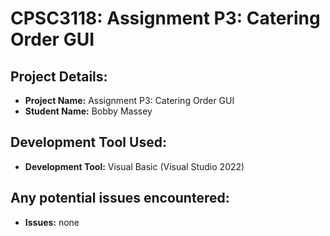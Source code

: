 # CPSC3118: Assignment P3: Catering Order GUI

## Project Details:
- **Project Name:** Assignment P3: Catering Order GUI
- **Student Name:** Bobby Massey

## Development Tool Used:
- **Development Tool:** Visual Basic (Visual Studio 2022)

## Any potential issues encountered:
- **Issues:** none
